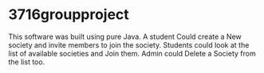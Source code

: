 # 3716groupproject
This software was built using pure Java. A student Could create a New society and invite members to join the society. 
Students could look at the list of available societies and Join them. Admin could Delete a Society from the list too.
